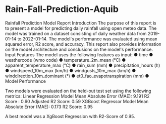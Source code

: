 # Rain-Fall-Prediction-Aquib

Rainfall Prediction Model Report
Introduction
The purpose of this report is to present a model for predicting daily rainfall using open meteo
data. The model was trained on a dataset consisting of daily weather data from 2019-01-14 to
2022-01-14. The model's performance was evaluated using mean squared error, R2 score, and
accuracy. This report also provides information on the model architecture and conclusions on
the model's performance.
Input Features
The model uses the following features as input:
● time
● weathercode (wmo code)
● temperature_2m_mean (°C)
● apparent_temperature_max (°C)
● rain_sum (mm)
● precipitation_hours (h)
● windspeed_10m_max (km/h)
● windgusts_10m_max (km/h)
● winddirection_10m_dominant (°)
● et0_fao_evapotranspiration (mm)
● Model Performance

Two models were evaluated on the held-out test set using the following metrics:
Linear Regression Model
Mean Absolute Error (MAE): 9.191
R2 Score : 0.60
Adjusted R2 Score: 0.59
XGBoost Regressor Model
Mean Absolute Error (MAE): 0.173
R2 Score: 0.95


A best model was a XgBoost Regression with R2-Score of 0.95.
